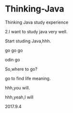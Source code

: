 # Thinking-Java
Thinking Java study experience



2.I want to study java very well.


Start studing Java,hhh.

go go go

odin go

So,where to go?

go to find life meaning.

hhh,you will.


hhh,yeah,I will

2017.9.4